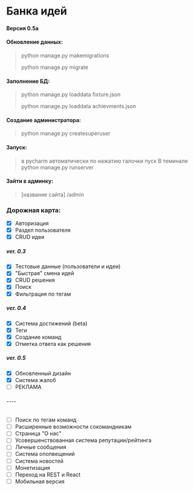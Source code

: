 # Банка идей
#### Версия 0.5a

#### Обновление данных: 
> python manage.py makemigrations
> 
> python manage.py migrate 

#### Заполнение БД:
> python manage.py loaddata fixture.json
> 
> python manage.py loaddata achievments.json

#### Создание администратора:
> python manage.py createsuperuser

#### **Запуск:**
> в pycharm автоматически по нажатию галочки пуск
> В теминале python manage.py runserver

#### Зайти в админку: 
> [название сайта] /admin

### Дорожная карта:

- [x] Авторизация
- [x] Раздел пользователя
- [x] CRUD идеи

##### ver. 0.3

- [x] Тестовые данные (пользователи и идеи)
- [x] "Быстрая" смена идей
- [x] CRUD решения
- [x] Поиск
- [x] Фильтрация по тегам

##### ver. 0.4
- [x] Система достижений (beta)
- [x] Теги
- [x] Создание команд 
- [x] Отметка ответа как решения

##### ver. 0.5
- [x] Обновленный дизайн
- [x] Система жалоб
- [ ] РЕКЛАМА

###### ----

- [ ] Поиск по тегам команд
- [ ] Расширенные возможности сокомандникам
- [ ] Страница "О нас"
- [ ] Усовершенствованная система репутации/рейтинга
- [ ] Личные сообщения
- [ ] Система опопвещений
- [ ] Система новостей
- [ ] Монетизация
- [ ] Переход на REST и React
- [ ] Мобильная версия
